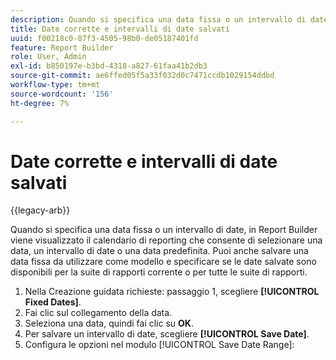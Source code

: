 ```yaml
---
description: Quando si specifica una data fissa o un intervallo di date, in Report Builder viene visualizzato il calendario di reporting che consente di selezionare una data, un intervallo di date o una data predefinita. Puoi anche salvare una data fissa da utilizzare come modello e specificare se le date salvate sono disponibili per la suite di rapporti corrente o per tutte le suite di rapporti.
title: Date corrette e intervalli di date salvati
uuid: f00218c0-07f3-4505-98b0-de05187401fd
feature: Report Builder
role: User, Admin
exl-id: b850197e-b3bd-4318-a827-61faa41b2db3
source-git-commit: ae6ffed05f5a33f032d0c7471ccdb1029154ddbd
workflow-type: tm+mt
source-wordcount: '156'
ht-degree: 7%

---
```


# Date corrette e intervalli di date salvati

{{legacy-arb}}

Quando si specifica una data fissa o un intervallo di date, in Report Builder viene visualizzato il calendario di reporting che consente di selezionare una data, un intervallo di date o una data predefinita. Puoi anche salvare una data fissa da utilizzare come modello e specificare se le date salvate sono disponibili per la suite di rapporti corrente o per tutte le suite di rapporti.

1. Nella Creazione guidata richieste: passaggio 1, scegliere **[!UICONTROL Fixed Dates]**.
1. Fai clic sul collegamento della data.
1. Seleziona una data, quindi fai clic su **OK**.
1. Per salvare un intervallo di date, scegliere **[!UICONTROL Save Date]**.
1. Configura le opzioni nel modulo [!UICONTROL Save Date Range]:
